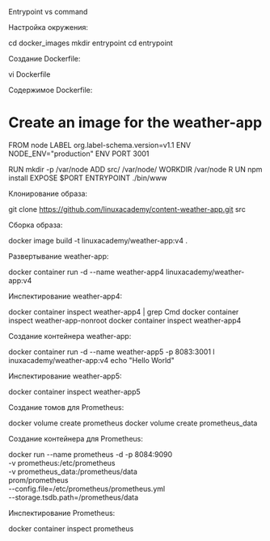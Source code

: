 
Entrypoint vs command


Настройка окружения:

cd docker_images 
mkdir entrypoint 
cd entrypoint


Создание Dockerfile:

vi Dockerfile


Содержимое Dockerfile:

# Create an image for the weather-app
FROM node
LABEL org.label-schema.version=v1.1 
ENV NODE_ENV="production"
ENV PORT 3001

RUN mkdir -p /var/node 
ADD src/ /var/node/
WORKDIR /var/node R UN npm install
EXPOSE $PORT
ENTRYPOINT ./bin/www


Клонирование образа:

git clone https://github.com/linuxacademy/content-weather-app.git src


Сборка образа:

docker image build -t linuxacademy/weather-app:v4 .


Развертывание weather-app:

docker container run -d --name weather-app4 linuxacademy/weather-app:v4
 
Инспектирование weather-app4:

docker container inspect weather-app4 | grep Cmd docker container inspect weather-app-nonroot
docker container inspect weather-app4


Создание контейнера weather-app:

docker container run -d --name weather-app5 -p 8083:3001 l inuxacademy/weather-app:v4 echo "Hello World"


Инспектирование weather-app5:

docker container inspect weather-app5


Создание томов для Prometheus:

docker volume create prometheus
docker volume create prometheus_data



Создание контейнера для Prometheus:

docker run --name prometheus -d -p 8084:9090 \
    -v prometheus:/etc/prometheus \
    -v prometheus_data:/prometheus/data \
    prom/prometheus \
    --config.file=/etc/prometheus/prometheus.yml \
    --storage.tsdb.path=/prometheus/data


Инспектирование Prometheus:

docker container inspect prometheus

